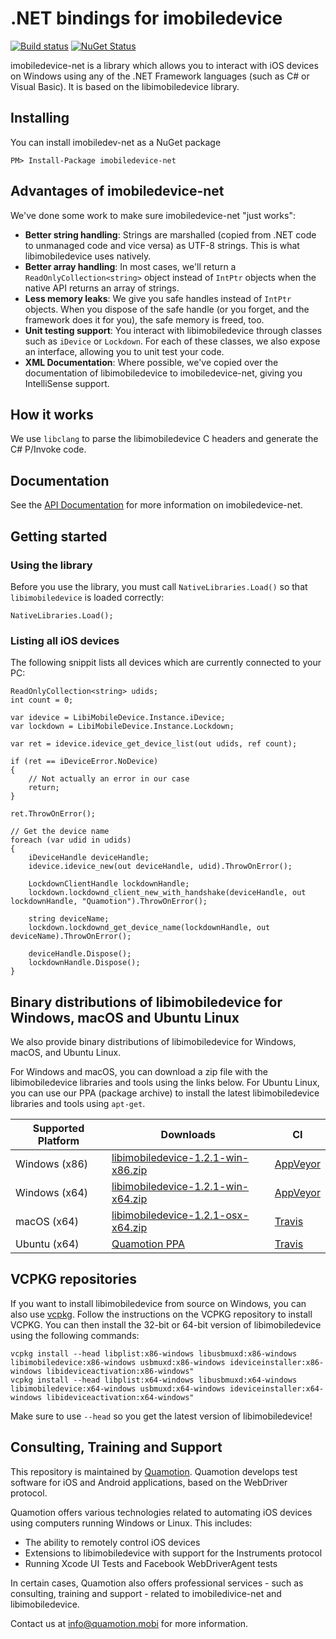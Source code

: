 # .NET bindings for imobiledevice
[![Build status](https://ci.appveyor.com/api/projects/status/fp04bcd55flbeg60?svg=true)](https://ci.appveyor.com/project/qmfrederik/imobiledevice-net) [![NuGet Status](http://img.shields.io/nuget/v/imobiledevice-net.svg?style=flat)](https://www.nuget.org/packages/imobiledevice-net/)

imobiledevice-net is a library which allows you to interact with iOS devices on Windows using any of the .NET Framework
languages (such as C# or Visual Basic). It is based on the libimobiledevice library.

## Installing
You can install imobiledev-net as a NuGet package

```
PM> Install-Package imobiledevice-net
```

## Advantages of imobiledevice-net
We've done some work to make sure imobiledevice-net "just works":
- __Better string handling__: Strings are marshalled (copied from .NET code to unmanaged code and vice versa) as UTF-8 strings. This is what libimobiledevice uses natively.
- __Better array handling__: In most cases, we'll return a `ReadOnlyCollection<string>` object instead of `IntPtr` objects when the native API returns an array of strings.
- __Less memory leaks__: We give you safe handles instead of `IntPtr` objects. When you dispose of the safe handle (or you forget, and the framework does it for you), the safe memory is freed, too.
- __Unit testing support__: You interact with libimobiledevice through classes such as `iDevice` or `Lockdown`. For each of these classes, we also expose an interface, allowing you to unit test your code.
- __XML Documentation__: Where possible, we've copied over the documentation of libimobiledevice to imobiledevice-net, giving you IntelliSense support.

## How it works
We use `libclang` to parse the libimobiledevice C headers and generate the C# P/Invoke code.

## Documentation
See the [API Documentation](https://libimobiledevice-win32.github.io/imobiledevice-net/index.html) for more information on imobiledevice-net.

## Getting started

### Using the library
Before you use the library, you must call `NativeLibraries.Load()` so that `libimobiledevice` is loaded correctly:
```
NativeLibraries.Load();
```

### Listing all iOS devices
The following snippit lists all devices which are currently connected to your PC:

```
ReadOnlyCollection<string> udids;
int count = 0;

var idevice = LibiMobileDevice.Instance.iDevice;
var lockdown = LibiMobileDevice.Instance.Lockdown;

var ret = idevice.idevice_get_device_list(out udids, ref count);

if (ret == iDeviceError.NoDevice)
{
    // Not actually an error in our case
    return;
}

ret.ThrowOnError();

// Get the device name
foreach (var udid in udids)
{
    iDeviceHandle deviceHandle;
    idevice.idevice_new(out deviceHandle, udid).ThrowOnError();

    LockdownClientHandle lockdownHandle;
    lockdown.lockdownd_client_new_with_handshake(deviceHandle, out lockdownHandle, "Quamotion").ThrowOnError();

    string deviceName;
    lockdown.lockdownd_get_device_name(lockdownHandle, out deviceName).ThrowOnError();

    deviceHandle.Dispose();
    lockdownHandle.Dispose();
}
```

## Binary distributions of libimobiledevice for Windows, macOS and Ubuntu Linux

We also provide binary distributions of libimobiledevice for Windows, macOS, and Ubuntu Linux.

For Windows and macOS, you can download a zip file with the libimobiledevice libraries and tools using the links below.
For Ubuntu Linux, you can use our PPA (package archive) to install the latest libimobiledevice libraries and tools using `apt-get`.

| Supported Platform                         | Downloads                                                                                                           | CI                                                                              |
| -------------------------------------------| --------------------------------------------------------------------------------------------------------------------| --------------------------------------------------------------------------------|
| Windows (x86)                              | [libimobiledevice-1.2.1-win-x86.zip](https://ci.appveyor.com/project/qmfrederik/imobiledevice-net/build/artifacts)  | [AppVeyor](https://ci.appveyor.com/project/qmfrederik/imobiledevice-net/build/) |
| Windows (x64)                              | [libimobiledevice-1.2.1-win-x64.zip](https://ci.appveyor.com/project/qmfrederik/imobiledevice-net/build/artifacts)  | [AppVeyor](https://ci.appveyor.com/project/qmfrederik/imobiledevice-net/build/) |
| macOS (x64)                                | [libimobiledevice-1.2.1-osx-x64.zip](https://ci.appveyor.com/project/qmfrederik/imobiledevice-net/build/artifacts)  | [Travis](https://travis-ci.org/libimobiledevice-win32/imobiledevice-net)        |
| Ubuntu (x64)                               | [Quamotion PPA](https://launchpad.net/~quamotion/+archive/ubuntu/ppa)                                               | [Travis](https://travis-ci.org/libimobiledevice-win32/imobiledevice-net)        |

## VCPKG repositories

If you want to install libimobiledevice from source on Windows, you can also use [vcpkg](https://github.com/microsoft/vcpkg). Follow the instructions
on the VCPKG repository to install VCPKG. You can then install the 32-bit or 64-bit version of libimobiledevice using the following commands:

```
vcpkg install --head libplist:x86-windows libusbmuxd:x86-windows libimobiledevice:x86-windows usbmuxd:x86-windows ideviceinstaller:x86-windows libideviceactivation:x86-windows"
vcpkg install --head libplist:x64-windows libusbmuxd:x64-windows libimobiledevice:x64-windows usbmuxd:x64-windows ideviceinstaller:x64-windows libideviceactivation:x64-windows"
```

Make sure to use `--head` so you get the latest version of libimobiledevice!

## Consulting, Training and Support
This repository is maintained by [Quamotion](http://quamotion.mobi). Quamotion develops test software for iOS and 
Android applications, based on the WebDriver protocol.

Quamotion offers various technologies related to automating iOS devices using computers running Windows or Linux.
This includes:
* The ability to remotely control iOS devices
* Extensions to libimobiledevice with support for the Instruments protocol
* Running Xcode UI Tests and Facebook WebDriverAgent tests

In certain cases, Quamotion also offers professional services - such as consulting, training and support - related
to imobiledivice-net and libimobiledevice.

Contact us at [info@quamotion.mobi](mailto:info@quamotion.mobi) for more information.
